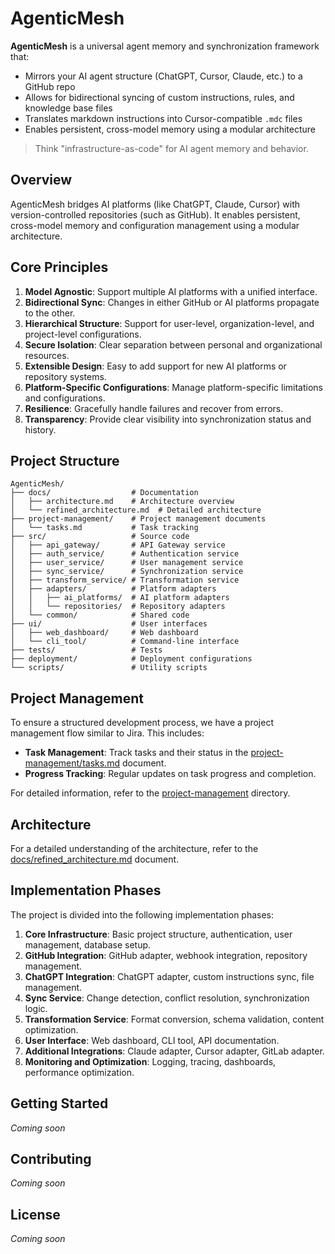 # AgenticMesh

**AgenticMesh** is a universal agent memory and synchronization framework that:
- Mirrors your AI agent structure (ChatGPT, Cursor, Claude, etc.) to a GitHub repo
- Allows for bidirectional syncing of custom instructions, rules, and knowledge base files
- Translates markdown instructions into Cursor-compatible `.mdc` files
- Enables persistent, cross-model memory using a modular architecture

> Think "infrastructure-as-code" for AI agent memory and behavior.

## Overview

AgenticMesh bridges AI platforms (like ChatGPT, Claude, Cursor) with version-controlled repositories (such as GitHub). It enables persistent, cross-model memory and configuration management using a modular architecture.

## Core Principles

1. **Model Agnostic**: Support multiple AI platforms with a unified interface.
2. **Bidirectional Sync**: Changes in either GitHub or AI platforms propagate to the other.
3. **Hierarchical Structure**: Support for user-level, organization-level, and project-level configurations.
4. **Secure Isolation**: Clear separation between personal and organizational resources.
5. **Extensible Design**: Easy to add support for new AI platforms or repository systems.
6. **Platform-Specific Configurations**: Manage platform-specific limitations and configurations.
7. **Resilience**: Gracefully handle failures and recover from errors.
8. **Transparency**: Provide clear visibility into synchronization status and history.

## Project Structure

```
AgenticMesh/
├── docs/                  # Documentation
│   ├── architecture.md    # Architecture overview
│   └── refined_architecture.md  # Detailed architecture
├── project-management/    # Project management documents
│   └── tasks.md           # Task tracking
├── src/                   # Source code
│   ├── api_gateway/       # API Gateway service
│   ├── auth_service/      # Authentication service
│   ├── user_service/      # User management service
│   ├── sync_service/      # Synchronization service
│   ├── transform_service/ # Transformation service
│   ├── adapters/          # Platform adapters
│   │   ├── ai_platforms/  # AI platform adapters
│   │   └── repositories/  # Repository adapters
│   └── common/            # Shared code
├── ui/                    # User interfaces
│   ├── web_dashboard/     # Web dashboard
│   └── cli_tool/          # Command-line interface
├── tests/                 # Tests
├── deployment/            # Deployment configurations
└── scripts/               # Utility scripts
```

## Project Management

To ensure a structured development process, we have a project management flow similar to Jira. This includes:

- **Task Management**: Track tasks and their status in the [project-management/tasks.md](project-management/tasks.md) document.
- **Progress Tracking**: Regular updates on task progress and completion.

For detailed information, refer to the [project-management](project-management) directory.

## Architecture

For a detailed understanding of the architecture, refer to the [docs/refined_architecture.md](docs/refined_architecture.md) document.

## Implementation Phases

The project is divided into the following implementation phases:

1. **Core Infrastructure**: Basic project structure, authentication, user management, database setup.
2. **GitHub Integration**: GitHub adapter, webhook integration, repository management.
3. **ChatGPT Integration**: ChatGPT adapter, custom instructions sync, file management.
4. **Sync Service**: Change detection, conflict resolution, synchronization logic.
5. **Transformation Service**: Format conversion, schema validation, content optimization.
6. **User Interface**: Web dashboard, CLI tool, API documentation.
7. **Additional Integrations**: Claude adapter, Cursor adapter, GitLab adapter.
8. **Monitoring and Optimization**: Logging, tracing, dashboards, performance optimization.

## Getting Started

*Coming soon*

## Contributing

*Coming soon*

## License

*Coming soon*